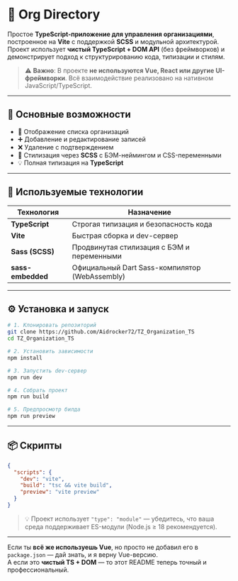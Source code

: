 # 📘 Org Directory

Простое **TypeScript-приложение для управления организациями**, построенное на **Vite** с поддержкой **SCSS** и модульной архитектурой.  
Проект использует **чистый TypeScript + DOM API** (без фреймворков) и демонстрирует подход к структурированию кода, типизации и стилям.

> ⚠️ **Важно**: В проекте **не используются Vue, React или другие UI-фреймворки**. Всё взаимодействие реализовано на нативном JavaScript/TypeScript.

---

## 🚀 Основные возможности

- 📄 Отображение списка организаций  
- ➕ Добавление и редактирование записей  
- ❌ Удаление с подтверждением  
- 🎨 Стилизация через **SCSS** с БЭМ-неймингом и CSS-переменными  
- 💡 Полная типизация на **TypeScript**

---

## 🧩 Используемые технологии

| Технология        | Назначение                              |
|-------------------|-----------------------------------------|
| **TypeScript**    | Строгая типизация и безопасность кода   |
| **Vite**          | Быстрая сборка и dev-сервер             |
| **Sass (SCSS)**   | Продвинутая стилизация с БЭМ и переменными |
| **sass-embedded** | Официальный Dart Sass-компилятор (WebAssembly) |

---

## ⚙️ Установка и запуск

```bash
# 1. Клонировать репозиторий
git clone https://github.com/Aidrocker72/TZ_Organization_TS
cd TZ_Organization_TS

# 2. Установить зависимости
npm install

# 3. Запустить dev-сервер
npm run dev

# 4. Собрать проект
npm run build

# 5. Предпросмотр билда
npm run preview
```

---

## 📦 Скрипты

```json
{
  "scripts": {
    "dev": "vite",
    "build": "tsc && vite build",
    "preview": "vite preview"
  }
}
```

> 💡 Проект использует `"type": "module"` — убедитесь, что ваша среда поддерживает ES-модули (Node.js ≥ 18 рекомендуется).

---

Если ты **всё же используешь Vue**, но просто не добавил его в `package.json` — дай знать, и я верну Vue-версию.  
А если это **чистый TS + DOM** — то этот README теперь точный и профессиональный.
